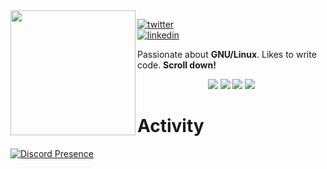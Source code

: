 <img align="left" src="https://huntears.github.io/sleep/Huntears_Transparent-BG.png" width=200>

<!-- [![pgp](https://img.shields.io/badge/pgp-0xF83424824B3E4B90-313131?style=flat-square&labelColor=313131&color=313131)](https://github.com/orhun.gpg) -->
[![twitter](https://img.shields.io/badge/-@Huntears__-313131?style=flat-square&labelColor=313131&logo=twitter&logoColor=white&color=313131)](https://twitter.com/Huntears_)  
[![linkedin](https://img.shields.io/badge/-@alexandre--flion-313131?style=flat-square&labelColor=313131&logo=LinkedIn&logoColor=white&color=313131)](https://www.linkedin.com/in/alexandre-flion/)

Passionate about **GNU/Linux**. Likes to write code. **Scroll down!**

<p align="center">
    <img src="https://github-readme-stats.vercel.app/api?username=huntears&show_icons=true&hide_title=true&theme=radical&text_color=FF9DD9&count_private=true&include_all_commits=true" />
    <img src="https://github-readme-stats.vercel.app/api/top-langs/?username=huntears&layout=compact&text_color=FF9DD9&title_color=FF9DD9&bg_color=141321&count_private=true&include_all_commits=true&langs_count=10&hide_title=true" />
    <img src="https://github-profile-trophy.vercel.app/?username=huntears&theme=radical" />
    <img src="https://activity-graph.herokuapp.com/graph?username=huntears&bg_color=141321&color=FF9DD9&line=FF9DD9&point=9dffc3" />
</p>

# Activity
[![Discord Presence](https://lanyard-profile-readme.vercel.app/api/293802685700767745)](https://discord.com/users/293802685700767745)
